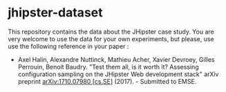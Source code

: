 # jhipster-dataset
This repository contains the data about the JHipster case study. You are very welcome to use the data for your own experiments, but please, use use the following reference in your paper : 

* Axel Halin, Alexandre Nuttinck, Mathieu Acher, Xavier Devroey, Gilles Perrouin, Benoit Baudry. "Test them all, is it worth it? Assessing configuration sampling on the JHipster Web development stack" arXiv preprint [arXiv:1710.07980 [cs.SE]](https://arxiv.org/abs/1710.07980) (2017). - Submitted to EMSE.
